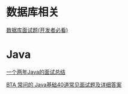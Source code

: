 # 数据库相关  
[数据库面试题(开发者必看)](https://juejin.im/post/5a9ca0d6518825555c1d1acd)


# Java
[一个两年Java的面试总结](https://juejin.im/post/5a9f5ce86fb9a028de443ed9) 

[BTA 常问的 Java基础40道常见面试题及详细答案](https://juejin.im/post/5aa3ea686fb9a028c522cda5?utm_source=gold_browser_extension)
